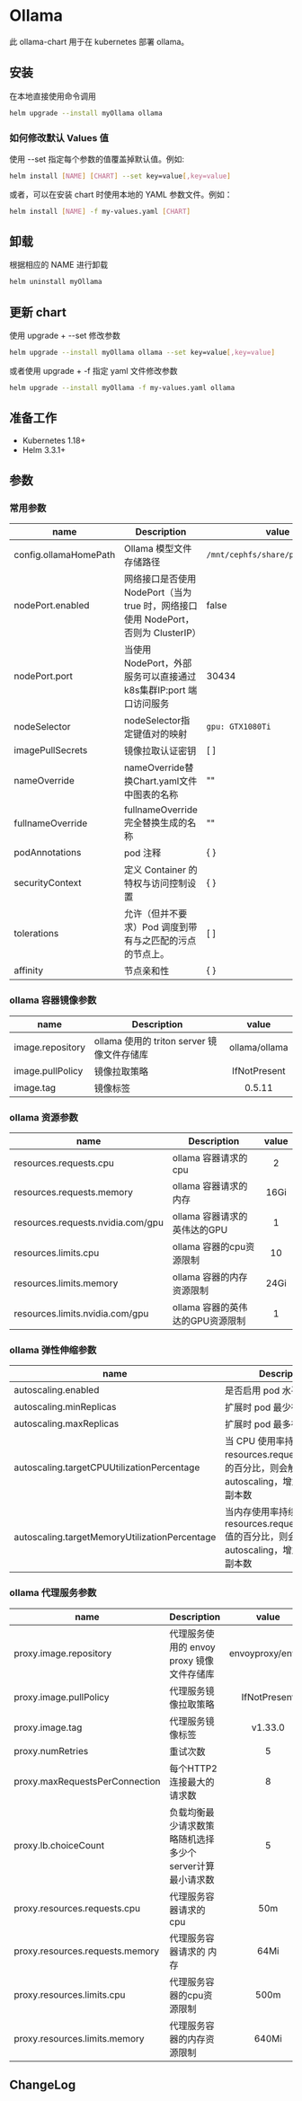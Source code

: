 # Ollama

此 ollama-chart 用于在 kubernetes 部署 ollama。

## 安装

在本地直接使用命令调用

```bash
helm upgrade --install myOllama ollama
```

### 如何修改默认 Values 值

使用 --set 指定每个参数的值覆盖掉默认值。例如:

```bash
helm install [NAME] [CHART] --set key=value[,key=value]
```

或者，可以在安装 chart 时使用本地的 YAML 参数文件。例如：

```bash
helm install [NAME] -f my-values.yaml [CHART]
```

## 卸载

根据相应的 NAME 进行卸载

```bash
helm uninstall myOllama
```

## 更新 chart

使用 upgrade + --set 修改参数

```bash
helm upgrade --install myOllama ollama --set key=value[,key=value]
```

或者使用 upgrade + -f 指定 yaml 文件修改参数

```bash
helm upgrade --install myOllama -f my-values.yaml ollama
```

## 准备工作

+ Kubernetes 1.18+
+ Helm 3.3.1+

## 参数

### 常用参数

| name               | Description | value |
| --------------- | ------------------------------------------------------------------------------- | -- |
| config.ollamaHomePath | Ollama 模型文件存储路径 | `/mnt/cephfs/share/public/ollama` |
| nodePort.enabled   | 网络接口是否使用 NodePort（当为 true 时，网络接口使用 NodePort，否则为 ClusterIP） | false |
| nodePort.port      | 当使用 NodePort，外部服务可以直接通过 k8s集群IP:port 端口访问服务   | 30434 |
| nodeSelector       | nodeSelector指定键值对的映射 | `gpu: GTX1080Ti` |
| imagePullSecrets   | 镜像拉取认证密钥 | [ ] |
| nameOverride       | nameOverride替换Chart.yaml文件中图表的名称 | ""  |
| fullnameOverride   | fullnameOverride完全替换生成的名称         | ""  |
| podAnnotations     | pod 注释  | { }   |
| securityContext    | 定义 Container 的特权与访问控制设置 | { } |
| tolerations        | 允许（但并不要求）Pod 调度到带有与之匹配的污点的节点上。 | [ ] |
| affinity           | 节点亲和性| { } |

### ollama 容器镜像参数

| name             | Description   |                 value                  |
| ------------- | ------------------------------------------- | :---------: |
| image.repository | ollama 使用的 triton server 镜像文件存储库 | ollama/ollama |
| image.pullPolicy | 镜像拉取策略  | IfNotPresent |
| image.tag        | 镜像标签      | 0.5.11 |

### ollama 资源参数

| name   | Description| value |
| ---------------------- | -------------------------- | :---: |
| resources.requests.cpu    | ollama 容器请求的 cpu    | 2 |
| resources.requests.memory | ollama 容器请求的内存     | 16Gi |
| resources.requests.nvidia.com/gpu | ollama 容器请求的英伟达的GPU | 1 |
| resources.limits.cpu      | ollama 容器的cpu资源限制  | 10 |
| resources.limits.memory   | ollama 容器的内存资源限制 | 24Gi |
| resources.limits.nvidia.com/gpu | ollama 容器的英伟达的GPU资源限制 | 1 |

### ollama 弹性伸缩参数

| name      | Description       | value |
| --------------------------------------- | -------------- | :---: |
| autoscaling.enabled     | 是否启用 pod 水平自动扩展| false |
| autoscaling.minReplicas | 扩展时 pod 最少在线数量  |   1   |
| autoscaling.maxReplicas | 扩展时 pod 最多在线数量  |   2   |
| autoscaling.targetCPUUtilizationPercentage | 当 CPU 使用率持续超过 resources.requests.cpu 值的百分比，则会触发 autoscaling，增加新的服务副本数 | 400  |
| autoscaling.targetMemoryUtilizationPercentage | 当内存使用率持续超过 resources.requests.memory 值的百分比，则会触发 autoscaling，增加新的服务副本数 | 150  |

### ollama 代理服务参数

| name         | Description      |value |
| ---------------------------- | ---------------| :------------: |
| proxy.image.repository          | 代理服务使用的 envoy proxy 镜像文件存储库   | envoyproxy/envoy |
| proxy.image.pullPolicy          | 代理服务镜像拉取策略    | IfNotPresent |
| proxy.image.tag                 | 代理服务镜像标签 | v1.33.0 |
| proxy.numRetries                | 重试次数        |  5   |
| proxy.maxRequestsPerConnection  | 每个HTTP2连接最大的请求数 |  8   |
| proxy.lb.choiceCount            | 负载均衡最少请求数策略随机选择多少个server计算最小请求数 |  5   |
| proxy.resources.requests.cpu    | 代理服务容器请求的 cpu  | 50m  |
| proxy.resources.requests.memory | 代理服务容器请求的 内存 | 64Mi |
| proxy.resources.limits.cpu      | 代理服务容器的cpu资源限制 | 500m |
| proxy.resources.limits.memory   | 代理服务容器的内存资源限制 |640Mi |

## ChangeLog
